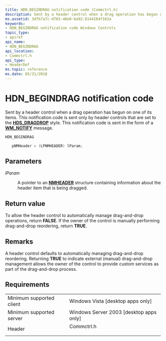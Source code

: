 ```yaml
---
title: HDN_BEGINDRAG notification code (Commctrl.h)
description: Sent by a header control when a drag operation has begun on one of its items. This notification code is sent only by header controls that are set to the HDS\_DRAGDROP style. This notification code is sent in the form of a WM\_NOTIFY message.
ms.assetid: 3dfb7a7c-d783-48e0-ba92-8144104f163a
keywords:
- HDN_BEGINDRAG notification code Windows Controls
topic_type:
- apiref
api_name:
- HDN_BEGINDRAG
api_location:
- Commctrl.h
api_type:
- HeaderDef
ms.topic: reference
ms.date: 05/31/2018
---
```


# HDN\_BEGINDRAG notification code

Sent by a header control when a drag operation has begun on one of its items. This notification code is sent only by header controls that are set to the [**HDS\_DRAGDROP**](header-control-styles.md) style. This notification code is sent in the form of a [**WM\_NOTIFY**](wm-notify.md) message.


```C++
HDN_BEGINDRAG

   pNMHeader = (LPNMHEADER) lParam;
```



## Parameters

<dl> <dt>

*lParam* 
</dt> <dd>

A pointer to an [**NMHEADER**](/windows/win32/api/commctrl/ns-commctrl-nmheadera) structure containing information about the header item that is being dragged.

</dd> </dl>

## Return value

To allow the header control to automatically manage drag-and-drop operations, return **FALSE**. If the owner of the control is manually performing drag-and-drop reordering, return **TRUE**.

## Remarks

A header control defaults to automatically managing drag-and-drop reordering. Returning **TRUE** to indicate external (manual) drag-and-drop management allows the owner of the control to provide custom services as part of the drag-and-drop process.

## Requirements



|                                     |                                                                                       |
|-------------------------------------|---------------------------------------------------------------------------------------|
| Minimum supported client<br/> | Windows Vista \[desktop apps only\]<br/>                                        |
| Minimum supported server<br/> | Windows Server 2003 \[desktop apps only\]<br/>                                  |
| Header<br/>                   | <dl> <dt>Commctrl.h</dt> </dl> |



 

 





